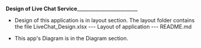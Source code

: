 ﻿__Design of Live Chat Service___________________________

* Design of this application is in layout section. The layout folder contains the file
LiveChat_Design.xlsx --- Layout of application ---
README.md

* This app's Diagram is in the Diagram section.